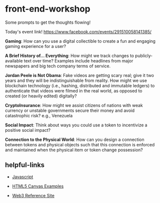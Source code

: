 # front-end-workshop

Some prompts to get the thoughts flowing!

Today's event link! https://www.facebook.com/events/291510058141385/

**Gaming**: How can you use a digital collectible to create a fun and engaging gaming experience for a user?

**A Brief History of… Everything**: How might we track changes to publicly-available text over time? Examples include headlines from major newspapers and big tech company terms of service.

**Jordan Peele is Not Obama**: Fake videos are getting scary real; give it two years and they will be indistinguishable from reality. How might we use blockchain technology (i.e., hashing, distributed and immutable ledgers) to authenticate that videos were filmed in the real world, as opposed to created (or heavily edited) digitally?

**CryptoInsurance**: How might we assist citizens of nations with weak currency or unstable governments secure their money and avoid catastrophic risk? e.g., Venezuela

**Social Impact**: Think about ways you could use a token to incentivize a positive social impact?

**Connection to the Physical World**: How can you design a connection between tokens and physical objects such that this connection is enforced and maintained when the physical item or token change possession?

## helpful-links

* [Javascript](https://www.w3schools.com/js/default.asp)

* [HTML5 Canvas Examples](https://www.sanwebe.com/2015/01/html5-canvas-examples)

* [Web3 Reference Site](https://web3js.readthedocs.io/en/1.0/)
